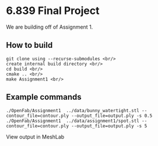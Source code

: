 # 6.839 Final Project

We are building off of Assignment 1. 

## How to build
~~~
git clone using --recurse-submodules <br/>
create internal build directory <br/>
cd build <br/>
cmake .. <br/>
make Assignment1 <br/>
~~~

## Example commands
~~~
./OpenFab/Assignment1  ../data/bunny_watertight.stl --contour_file=contour.ply --output_file=output.ply -s 0.5 
./OpenFab/Assignment1  ../data/assignment1/spot.stl --contour_file=contour.ply --output_file=output.ply -s 5 
~~~

View output in MeshLab
